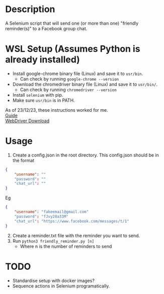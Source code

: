 # Description
A Selenium script that will send one (or more than one) "friendly reminder(s)" to a Facebook group chat.

# WSL Setup (Assumes Python is already installed)
- Install google-chrome binary file (Linux) and save it to `usr/bin`.
    - Can check by running `google-chrome --version`
- Download the chromedriver binary file (Linux) and save it to `usr/bin/`.
    - Can check by running `chromedriver --version`
- Install `selenium` with pip.
- Make sure `usr/bin` is in PATH.

As of 23/12/23, these instructions worked for me.
<br/>
[Guide](https://www.gregbrisebois.com/posts/chromedriver-in-wsl2/)
<br/>
[WebDriver Download](https://chromedriver.chromium.org/downloads)

# Usage
1. Create a config.json in the root directory.
This config.json should be in the format
``` json
{
    "username": ""
    "password": ""
    "chat_url": ""
}
```
Eg
``` json
{
    "username": "fakeemail@gmail.com"
    "password": "fJvy28a33M"
    "chat_url": "https://www.facebook.com/messages/t/1"
}
```

2. Create a reminder.txt file with the reminder you want to send.
3. Run `python3 friendly_reminder.py [n]`
    - Where n is the number of reminders to send

# TODO
- Standardise setup with docker images?
- Sequence actions in Selenium programatically.
